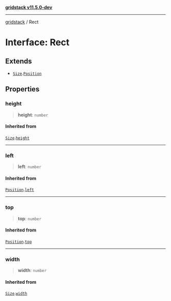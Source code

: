 [**gridstack v11.5.0-dev**](../README.md)

***

[gridstack](../globals.md) / Rect

# Interface: Rect

## Extends

- [`Size`](Size.md).[`Position`](Position.md)

## Properties

### height

> **height**: `number`

#### Inherited from

[`Size`](Size.md).[`height`](Size.md#height)

***

### left

> **left**: `number`

#### Inherited from

[`Position`](Position.md).[`left`](Position.md#left)

***

### top

> **top**: `number`

#### Inherited from

[`Position`](Position.md).[`top`](Position.md#top)

***

### width

> **width**: `number`

#### Inherited from

[`Size`](Size.md).[`width`](Size.md#width)
